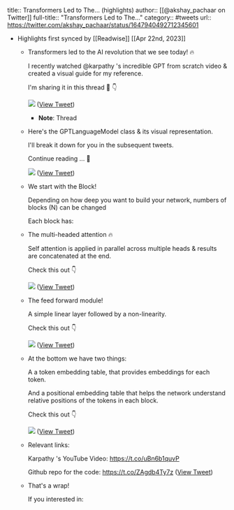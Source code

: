 title:: Transformers Led to The... (highlights)
author:: [[@akshay_pachaar on Twitter]]
full-title:: "Transformers Led to The..."
category:: #tweets
url:: https://twitter.com/akshay_pachaar/status/1647940492712345601

- Highlights first synced by [[Readwise]] [[Apr 22nd, 2023]]
	- Transformers led to the AI revolution that we see today! 🔥
	  
	  I recently watched @karpathy 's incredible GPT from scratch video & created a visual guide for my reference.
	  
	  I'm sharing it in this thread 🧵 👇 
	  
	  ![](https://pbs.twimg.com/media/Ft6pIuwaYAAX-Du.jpg) ([View Tweet](https://twitter.com/akshay_pachaar/status/1647940492712345601))
		- **Note**: Thread
	- Here's the GPTLanguageModel class & its visual representation.
	  
	  I'll break it down for you in the subsequent tweets.
	  
	  Continue reading ... 📖 
	  
	  ![](https://pbs.twimg.com/media/Ft6pJmdaIAIELtH.jpg) ([View Tweet](https://twitter.com/akshay_pachaar/status/1647940503974080512))
	- We start with the Block!
	  
	  Depending on how deep you want to build your network, numbers of blocks (N) can be changed
	  
	  Each block has:
	- The multi-headed attention 🔥
	  
	  Self attention is applied in parallel across multiple heads & results are concatenated at the end.
	  
	  Check this out 👇 
	  
	  ![](https://pbs.twimg.com/media/Ft6pKv6aYAEFTJV.jpg) ([View Tweet](https://twitter.com/akshay_pachaar/status/1647940522072502274))
	- The feed forward module!
	  
	  A simple linear layer followed by a non-linearity.
	  
	  Check this out 👇 
	  
	  ![](https://pbs.twimg.com/media/Ft6pLS3akAgLFxb.jpg) ([View Tweet](https://twitter.com/akshay_pachaar/status/1647940532314988545))
	- At the bottom we have two things:
	  
	  A a token embedding table, that provides embeddings for each token.
	  
	  And a positional embedding table that helps the network understand relative positions of the tokens in each block.
	  
	  Check this out 👇 
	  
	  ![](https://pbs.twimg.com/media/Ft6pL2zaYAIuiXP.jpg) ([View Tweet](https://twitter.com/akshay_pachaar/status/1647940541110456322))
	- Relevant links:
	  
	  Karpathy 's YouTube Video:
	  https://t.co/uBn6b1quvP
	  
	  Github repo for the code:
	  https://t.co/ZAgdb4Ty7z ([View Tweet](https://twitter.com/akshay_pachaar/status/1647940544465899521))
	- That's a wrap!
	  
	  If you interested in: